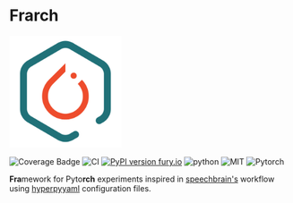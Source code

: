 # Frarch
<img src="docs/logo.png" alt="drawing" width="200"/>

![Coverage Badge](https://img.shields.io/endpoint?url=https://gist.githubusercontent.com/vbadenas/9b54bd086e121233d2ad9a62d2136258/raw/frarch__heads_master.json&style=flat)
![CI](https://github.com/vbadenas/frarch/actions/workflows/python-app.yml/badge.svg?style=flat)
[![PyPI version fury.io](https://badge.fury.io/py/frarch.svg?style=flat)](https://pypi.python.org/pypi/frarch/)
![python](https://img.shields.io/pypi/pyversions/frarch?logo=python&style=flat)
![MIT](https://img.shields.io/github/license/vbadenas/frarch?style=flat)
![Pytorch](https://img.shields.io/static/v1?label=PyTorch&message=v1.8.0&color=orange&style=flat&logo=pytorch)

**Fra**mework for Pyto**rch** experiments inspired in [speechbrain's](https://speechbrain.github.io/) workflow using [hyperpyyaml](https://github.com/speechbrain/HyperPyYAML) configuration files.
